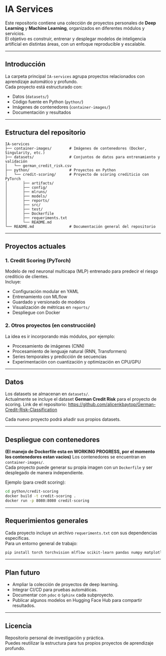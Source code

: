 # IA Services

Este repositorio contiene una colección de proyectos personales de **Deep Learning** y **Machine Learning**, organizados en diferentes módulos y servicios.  
El objetivo es construir, entrenar y desplegar modelos de inteligencia artificial en distintas áreas, con un enfoque reproducible y escalable.

---

## Introducción

La carpeta principal `IA-services` agrupa proyectos relacionados con aprendizaje automático y profundo.  
Cada proyecto está estructurado con:
- Datos (`datasets/`)
- Código fuente en Python (`python/`)
- Imágenes de contenedores (`container-images/`)
- Documentación y resultados

---

## Estructura del repositorio

```
IA-services
├── container-images/        # Imágenes de contenedores (Docker, Singularity, etc.)
├── datasets/                # Conjuntos de datos para entrenamiento y validación
│   └── german_credit_risk.csv
├── python/                  # Proyectos en Python
│   └── credit-scoring/      # Proyecto de scoring crediticio con PyTorch
│       ├── artifacts/
│       ├── config/
│       ├── mlruns/
│       ├── models/
│       ├── reports/
│       ├── src/
│       ├── test/
│       ├── Dockerfile
│       ├── requeriments.txt
│       └── README.md
└── README.md                # Documentación general del repositorio
```

---

## Proyectos actuales

### 1. Credit Scoring (PyTorch)
Modelo de red neuronal multicapa (MLP) entrenado para predecir el riesgo crediticio de clientes.  
Incluye:
- Configuración modular en YAML
- Entrenamiento con MLflow
- Guardado y versionado de modelos
- Visualización de métricas en `reports/`
- Despliegue con Docker

### 2. Otros proyectos (en construcción)
La idea es ir incorporando más módulos, por ejemplo:
- Procesamiento de imágenes (CNN)
- Procesamiento de lenguaje natural (RNN, Transformers)
- Series temporales y predicción de secuencias
- Experimentación con cuantización y optimización en CPU/GPU

---

## Datos

Los datasets se almacenan en `datasets/`.  
Actualmente se incluye el dataset **German Credit Risk** para el proyecto de scoring. 
Link de el repositorio: https://github.com/alicenkbaytop/German-Credit-Risk-Classification

Cada nuevo proyecto podrá añadir sus propios datasets.  

---

## Despliegue con contenedores

**(El manejo de Dockerfile esta en WORKING PROGRESS, por el momento los contenedores estan vacios)**
Los contenedores se encuentran en `container-images/`.  
Cada proyecto puede generar su propia imagen con un `Dockerfile` y ser desplegado de manera independiente.  

Ejemplo (para credit scoring):

```bash
cd python/credit-scoring
docker build -t credit-scoring .
docker run -p 8080:8080 credit-scoring
```

---

## Requerimientos generales

Cada proyecto incluye un archivo `requeriments.txt` con sus dependencias específicas.  
Para un entorno general de trabajo:

```bash
pip install torch torchvision mlflow scikit-learn pandas numpy matplotlib
```

---

## Plan futuro

- Ampliar la colección de proyectos de deep learning.  
- Integrar CI/CD para pruebas automáticas.  
- Documentar con `pdoc` o `Sphinx` cada subproyecto.  
- Publicar algunos modelos en Hugging Face Hub para compartir resultados.  

---

## Licencia

Repositorio personal de investigación y práctica.  
Puedes reutilizar la estructura para tus propios proyectos de aprendizaje profundo.  
